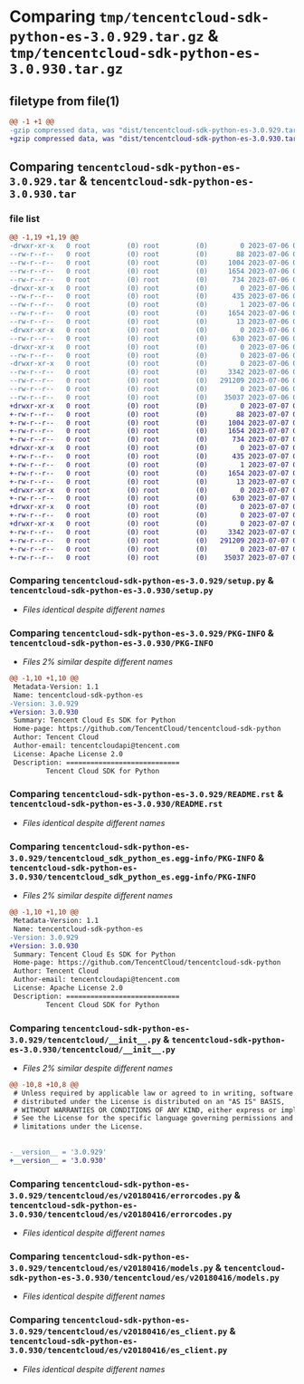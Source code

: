 # Comparing `tmp/tencentcloud-sdk-python-es-3.0.929.tar.gz` & `tmp/tencentcloud-sdk-python-es-3.0.930.tar.gz`

## filetype from file(1)

```diff
@@ -1 +1 @@
-gzip compressed data, was "dist/tencentcloud-sdk-python-es-3.0.929.tar", last modified: Thu Jul  6 00:26:13 2023, max compression
+gzip compressed data, was "dist/tencentcloud-sdk-python-es-3.0.930.tar", last modified: Fri Jul  7 00:23:46 2023, max compression
```

## Comparing `tencentcloud-sdk-python-es-3.0.929.tar` & `tencentcloud-sdk-python-es-3.0.930.tar`

### file list

```diff
@@ -1,19 +1,19 @@
-drwxr-xr-x   0 root         (0) root         (0)        0 2023-07-06 00:26:13.000000 tencentcloud-sdk-python-es-3.0.929/
--rw-r--r--   0 root         (0) root         (0)       88 2023-07-06 00:26:13.000000 tencentcloud-sdk-python-es-3.0.929/setup.cfg
--rw-r--r--   0 root         (0) root         (0)     1004 2023-07-06 00:26:13.000000 tencentcloud-sdk-python-es-3.0.929/setup.py
--rw-r--r--   0 root         (0) root         (0)     1654 2023-07-06 00:26:13.000000 tencentcloud-sdk-python-es-3.0.929/PKG-INFO
--rw-r--r--   0 root         (0) root         (0)      734 2023-07-06 00:26:13.000000 tencentcloud-sdk-python-es-3.0.929/README.rst
-drwxr-xr-x   0 root         (0) root         (0)        0 2023-07-06 00:26:13.000000 tencentcloud-sdk-python-es-3.0.929/tencentcloud_sdk_python_es.egg-info/
--rw-r--r--   0 root         (0) root         (0)      435 2023-07-06 00:26:13.000000 tencentcloud-sdk-python-es-3.0.929/tencentcloud_sdk_python_es.egg-info/SOURCES.txt
--rw-r--r--   0 root         (0) root         (0)        1 2023-07-06 00:26:13.000000 tencentcloud-sdk-python-es-3.0.929/tencentcloud_sdk_python_es.egg-info/dependency_links.txt
--rw-r--r--   0 root         (0) root         (0)     1654 2023-07-06 00:26:13.000000 tencentcloud-sdk-python-es-3.0.929/tencentcloud_sdk_python_es.egg-info/PKG-INFO
--rw-r--r--   0 root         (0) root         (0)       13 2023-07-06 00:26:13.000000 tencentcloud-sdk-python-es-3.0.929/tencentcloud_sdk_python_es.egg-info/top_level.txt
-drwxr-xr-x   0 root         (0) root         (0)        0 2023-07-06 00:26:13.000000 tencentcloud-sdk-python-es-3.0.929/tencentcloud/
--rw-r--r--   0 root         (0) root         (0)      630 2023-07-06 00:26:13.000000 tencentcloud-sdk-python-es-3.0.929/tencentcloud/__init__.py
-drwxr-xr-x   0 root         (0) root         (0)        0 2023-07-06 00:26:13.000000 tencentcloud-sdk-python-es-3.0.929/tencentcloud/es/
--rw-r--r--   0 root         (0) root         (0)        0 2023-07-06 00:26:13.000000 tencentcloud-sdk-python-es-3.0.929/tencentcloud/es/__init__.py
-drwxr-xr-x   0 root         (0) root         (0)        0 2023-07-06 00:26:13.000000 tencentcloud-sdk-python-es-3.0.929/tencentcloud/es/v20180416/
--rw-r--r--   0 root         (0) root         (0)     3342 2023-07-06 00:26:13.000000 tencentcloud-sdk-python-es-3.0.929/tencentcloud/es/v20180416/errorcodes.py
--rw-r--r--   0 root         (0) root         (0)   291209 2023-07-06 00:26:13.000000 tencentcloud-sdk-python-es-3.0.929/tencentcloud/es/v20180416/models.py
--rw-r--r--   0 root         (0) root         (0)        0 2023-07-06 00:26:13.000000 tencentcloud-sdk-python-es-3.0.929/tencentcloud/es/v20180416/__init__.py
--rw-r--r--   0 root         (0) root         (0)    35037 2023-07-06 00:26:13.000000 tencentcloud-sdk-python-es-3.0.929/tencentcloud/es/v20180416/es_client.py
+drwxr-xr-x   0 root         (0) root         (0)        0 2023-07-07 00:23:46.000000 tencentcloud-sdk-python-es-3.0.930/
+-rw-r--r--   0 root         (0) root         (0)       88 2023-07-07 00:23:46.000000 tencentcloud-sdk-python-es-3.0.930/setup.cfg
+-rw-r--r--   0 root         (0) root         (0)     1004 2023-07-07 00:23:46.000000 tencentcloud-sdk-python-es-3.0.930/setup.py
+-rw-r--r--   0 root         (0) root         (0)     1654 2023-07-07 00:23:46.000000 tencentcloud-sdk-python-es-3.0.930/PKG-INFO
+-rw-r--r--   0 root         (0) root         (0)      734 2023-07-07 00:23:46.000000 tencentcloud-sdk-python-es-3.0.930/README.rst
+drwxr-xr-x   0 root         (0) root         (0)        0 2023-07-07 00:23:46.000000 tencentcloud-sdk-python-es-3.0.930/tencentcloud_sdk_python_es.egg-info/
+-rw-r--r--   0 root         (0) root         (0)      435 2023-07-07 00:23:46.000000 tencentcloud-sdk-python-es-3.0.930/tencentcloud_sdk_python_es.egg-info/SOURCES.txt
+-rw-r--r--   0 root         (0) root         (0)        1 2023-07-07 00:23:46.000000 tencentcloud-sdk-python-es-3.0.930/tencentcloud_sdk_python_es.egg-info/dependency_links.txt
+-rw-r--r--   0 root         (0) root         (0)     1654 2023-07-07 00:23:46.000000 tencentcloud-sdk-python-es-3.0.930/tencentcloud_sdk_python_es.egg-info/PKG-INFO
+-rw-r--r--   0 root         (0) root         (0)       13 2023-07-07 00:23:46.000000 tencentcloud-sdk-python-es-3.0.930/tencentcloud_sdk_python_es.egg-info/top_level.txt
+drwxr-xr-x   0 root         (0) root         (0)        0 2023-07-07 00:23:46.000000 tencentcloud-sdk-python-es-3.0.930/tencentcloud/
+-rw-r--r--   0 root         (0) root         (0)      630 2023-07-07 00:23:46.000000 tencentcloud-sdk-python-es-3.0.930/tencentcloud/__init__.py
+drwxr-xr-x   0 root         (0) root         (0)        0 2023-07-07 00:23:46.000000 tencentcloud-sdk-python-es-3.0.930/tencentcloud/es/
+-rw-r--r--   0 root         (0) root         (0)        0 2023-07-07 00:23:46.000000 tencentcloud-sdk-python-es-3.0.930/tencentcloud/es/__init__.py
+drwxr-xr-x   0 root         (0) root         (0)        0 2023-07-07 00:23:46.000000 tencentcloud-sdk-python-es-3.0.930/tencentcloud/es/v20180416/
+-rw-r--r--   0 root         (0) root         (0)     3342 2023-07-07 00:23:46.000000 tencentcloud-sdk-python-es-3.0.930/tencentcloud/es/v20180416/errorcodes.py
+-rw-r--r--   0 root         (0) root         (0)   291209 2023-07-07 00:23:46.000000 tencentcloud-sdk-python-es-3.0.930/tencentcloud/es/v20180416/models.py
+-rw-r--r--   0 root         (0) root         (0)        0 2023-07-07 00:23:46.000000 tencentcloud-sdk-python-es-3.0.930/tencentcloud/es/v20180416/__init__.py
+-rw-r--r--   0 root         (0) root         (0)    35037 2023-07-07 00:23:46.000000 tencentcloud-sdk-python-es-3.0.930/tencentcloud/es/v20180416/es_client.py
```

### Comparing `tencentcloud-sdk-python-es-3.0.929/setup.py` & `tencentcloud-sdk-python-es-3.0.930/setup.py`

 * *Files identical despite different names*

### Comparing `tencentcloud-sdk-python-es-3.0.929/PKG-INFO` & `tencentcloud-sdk-python-es-3.0.930/PKG-INFO`

 * *Files 2% similar despite different names*

```diff
@@ -1,10 +1,10 @@
 Metadata-Version: 1.1
 Name: tencentcloud-sdk-python-es
-Version: 3.0.929
+Version: 3.0.930
 Summary: Tencent Cloud Es SDK for Python
 Home-page: https://github.com/TencentCloud/tencentcloud-sdk-python
 Author: Tencent Cloud
 Author-email: tencentcloudapi@tencent.com
 License: Apache License 2.0
 Description: ============================
         Tencent Cloud SDK for Python
```

### Comparing `tencentcloud-sdk-python-es-3.0.929/README.rst` & `tencentcloud-sdk-python-es-3.0.930/README.rst`

 * *Files identical despite different names*

### Comparing `tencentcloud-sdk-python-es-3.0.929/tencentcloud_sdk_python_es.egg-info/PKG-INFO` & `tencentcloud-sdk-python-es-3.0.930/tencentcloud_sdk_python_es.egg-info/PKG-INFO`

 * *Files 2% similar despite different names*

```diff
@@ -1,10 +1,10 @@
 Metadata-Version: 1.1
 Name: tencentcloud-sdk-python-es
-Version: 3.0.929
+Version: 3.0.930
 Summary: Tencent Cloud Es SDK for Python
 Home-page: https://github.com/TencentCloud/tencentcloud-sdk-python
 Author: Tencent Cloud
 Author-email: tencentcloudapi@tencent.com
 License: Apache License 2.0
 Description: ============================
         Tencent Cloud SDK for Python
```

### Comparing `tencentcloud-sdk-python-es-3.0.929/tencentcloud/__init__.py` & `tencentcloud-sdk-python-es-3.0.930/tencentcloud/__init__.py`

 * *Files 2% similar despite different names*

```diff
@@ -10,8 +10,8 @@
 # Unless required by applicable law or agreed to in writing, software
 # distributed under the License is distributed on an "AS IS" BASIS,
 # WITHOUT WARRANTIES OR CONDITIONS OF ANY KIND, either express or implied.
 # See the License for the specific language governing permissions and
 # limitations under the License.
 
 
-__version__ = '3.0.929'
+__version__ = '3.0.930'
```

### Comparing `tencentcloud-sdk-python-es-3.0.929/tencentcloud/es/v20180416/errorcodes.py` & `tencentcloud-sdk-python-es-3.0.930/tencentcloud/es/v20180416/errorcodes.py`

 * *Files identical despite different names*

### Comparing `tencentcloud-sdk-python-es-3.0.929/tencentcloud/es/v20180416/models.py` & `tencentcloud-sdk-python-es-3.0.930/tencentcloud/es/v20180416/models.py`

 * *Files identical despite different names*

### Comparing `tencentcloud-sdk-python-es-3.0.929/tencentcloud/es/v20180416/es_client.py` & `tencentcloud-sdk-python-es-3.0.930/tencentcloud/es/v20180416/es_client.py`

 * *Files identical despite different names*

